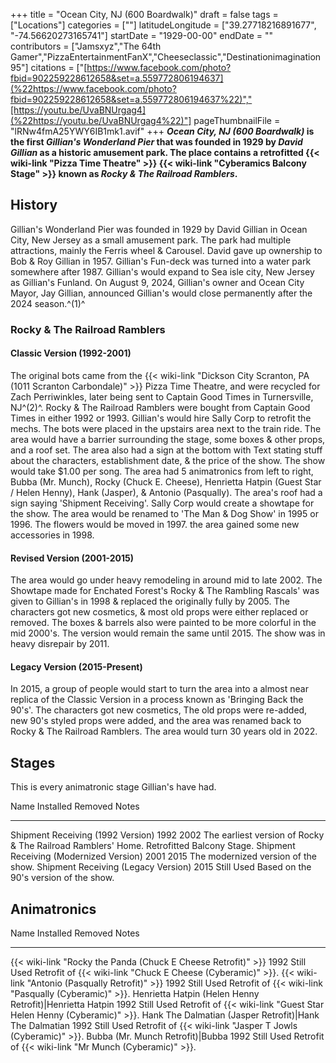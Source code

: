 +++
title = "Ocean City, NJ (600 Boardwalk)"
draft = false
tags = ["Locations"]
categories = [""]
latitudeLongitude = ["39.27718216891677", "-74.56620273165741"]
startDate = "1929-00-00"
endDate = ""
contributors = ["Jamsxyz","The 64th Gamer","PizzaEntertainmentFanX","Cheeseclassic","Destinationimagination95"]
citations = ["[https://www.facebook.com/photo?fbid=902259228612658&set=a.559772806194637](%22https://www.facebook.com/photo?fbid=902259228612658&set=a.559772806194637%22)","[https://youtu.be/UvaBNUrgag4](%22https://youtu.be/UvaBNUrgag4%22)"]
pageThumbnailFile = "lRNw4fmA25YWY6IB1mk1.avif"
+++
***Ocean City, NJ (600 Boardwalk)* is the first ***Gillian's Wonderland Pier* that was founded in 1929 by ***David Gillian* as a historic amusement park. The place contains a retrofitted {{< wiki-link "Pizza Time Theatre" >}} {{< wiki-link "Cyberamics Balcony Stage" >}} known as ***Rocky & The Railroad Ramblers*.********

## History

Gillian's Wonderland Pier was founded in 1929 by David Gillian in Ocean City, New Jersey as a small amusement park. The park had multiple attractions, mainly the Ferris wheel & Carousel. David gave up ownership to Bob & Roy Gillian in 1957. Gillian's Fun-deck was turned into a water park somewhere after 1987. Gillian's would expand to Sea isle city, New Jersey as Gillian's Funland.
On August 9, 2024, Gillian's owner and Ocean City Mayor, Jay Gillian, announced Gillian's would close permanently after the 2024 season.^(1)^

### Rocky & The Railroad Ramblers

#### Classic Version (1992-2001)

The original bots came from the {{< wiki-link "Dickson City Scranton, PA (1011 Scranton Carbondale)" >}} Pizza Time Theatre, and were recycled for Zach Perriwinkles, later being sent to Captain Good Times in Turnersville, NJ^(2)^. Rocky & The Railroad Ramblers were bought from Captain Good Times in either 1992 or 1993. Gillian's would hire Sally Corp to retrofit the mechs. The bots were placed in the upstairs area next to the train ride. The area would have a barrier surrounding the stage, some boxes & other props, and a roof set. The area also had a sign at the bottom with Text stating stuff about the characters, establishment date, & the price of the show. The show would take $1.00 per song. The area had 5 animatronics from left to right, Bubba (Mr. Munch), Rocky (Chuck E. Cheese), Henrietta Hatpin (Guest Star / Helen Henny), Hank (Jasper), & Antonio (Pasqually). The area's roof had a sign saying 'Shipment Receiving'.
Sally Corp would create a showtape for the show. The area would be renamed to 'The Man & Dog Show' in 1995 or 1996. The flowers would be moved in 1997. the area gained some new accessories in 1998.

#### Revised Version (2001-2015)

The area would go under heavy remodeling in around mid to late 2002. The Showtape made for Enchated Forest's Rocky & The Rambling Rascals' was given to Gillian's in 1998 & replaced the originally fully by 2005. The characters got new cosmetics, & most old props were either replaced or removed. The boxes & barrels also were painted to be more colorful in the mid 2000's. The version would remain the same until 2015. The show was in heavy disrepair by 2011.

#### Legacy Version (2015-Present)

In 2015, a group of people would start to turn the area into a almost near replica of the Classic Version in a process known as 'Bringing Back the 90's'. The characters got new cosmetics, The old props were re-added, new 90's styled props were added, and the area was renamed back to Rocky & The Railroad Ramblers. The area would turn 30 years old in 2022.

## Stages

This is every animatronic stage Gillian's have had.

  Name                                      Installed   Removed      Notes
  ----------------------------------------- ----------- ------------ ------------------------------------------------------------------------------------------
  Shipment Receiving (1992 Version)         1992        2002         The earliest version of Rocky & The Railroad Ramblers' Home. Retrofitted Balcony Stage.
  Shipment Receiving (Modernized Version)   2001        2015         The modernized version of the show.
  Shipment Receiving (Legacy Version)       2015        Still Used   Based on the 90's version of the show.

## Animatronics

  Name                                                                Installed   Removed      Notes
  ------------------------------------------------------------------- ----------- ------------ -------------------------------------------------------------------------
  {{< wiki-link "Rocky the Panda (Chuck E Cheese Retrofit)" >}}   1992        Still Used   Retrofit of {{< wiki-link "Chuck E Cheese (Cyberamic)" >}}.
  {{< wiki-link "Antonio (Pasqually Retrofit)" >}}                1992        Still Used   Retrofit of {{< wiki-link "Pasqually (Cyberamic)" >}}.
  Henrietta Hatpin (Helen Henny Retrofit)|Henrietta Hatpin           1992        Still Used   Retrofit of {{< wiki-link "Guest Star Helen Henny (Cyberamic)" >}}.
  Hank The Dalmatian (Jasper Retrofit)|Hank The Dalmatian            1992        Still Used   Retrofit of {{< wiki-link "Jasper T Jowls (Cyberamic)" >}}.
  Bubba (Mr. Munch Retrofit)|Bubba                                   1992        Still Used   Retrofit of {{< wiki-link "Mr Munch (Cyberamic)" >}}.
